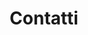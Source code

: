 ---
widget: contact
headless: true  # This file represents a page section.

# ... Put Your Section Options Here (title etc.) ...
title: Contatti
subtitle: ''
weight: 100

content:
  # Automatically link email and phone or display as text?
  autolink: true

  # Email form provider
  form:
    provider: 
    formspree:
      id:
    netlify:
      # Enable CAPTCHA challenge to reduce spam?
      captcha: false

  # Contact details (edit or remove options as required)
  email: settignanocdp@gmail.com
  phone: 055 697007
  address:
    street: via San Romano 1
    city: Firenze
#    region: FI
    postcode: '50135'
    country: Italia
    country_code: IT
  coordinates:
    latitude: '43.7831028'
    longitude: '11.3215723'
  # directions: Enter Building 1 and take the stairs to Office 200 on Floor 2
#  office_hours:
#    - 'Monday 10:00 to 13:00'
#    - 'Wednesday 09:00 to 10:00'
#  appointment_url: 'https://calendly.com'
  contact_links:
    - icon: newspaper
      icon_pack: fas
      name: Newsletter
      link: https://cdpsettignano.substack.com/
    - icon: whatsapp
      icon_pack: fab
      name: WhatsApp
      link: https://chat.whatsapp.com/D8mcgSsbxcT9Nl5K4P0y1m
    - icon: facebook
      icon_pack: fab
      name: Facebook
      link: https://www.facebook.com/settignanocdp
    - icon: instagram
      icon_pack: fab
      name: Instagram
      link: https://www.instagram.com/cdpsettignano/
    - icon: github
      icon_pack: fab
      name: GitHub
      link: https://github.com/settignano

design:
  # Choose how many columns the section has. Valid values: '1' or '2'.
  columns: '2'
---
